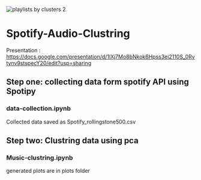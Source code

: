 ![playlists by clusters 2](https://user-images.githubusercontent.com/39968808/114599933-9cf7dc80-9c48-11eb-8971-6dbbd5ee8c68.png)
# Spotify-Audio-Clustring
Presentation : https://docs.google.com/presentation/d/1lXj7Mo8bNkok6Hpss3ei2110S_0Rytynv9stspecY20/edit?usp=sharing

## Step one: collecting data form spotify API using Spotipy
### data-collection.ipynb
 Collected data saved as Spotify_rollingstone500.csv

## Step two: Clustring data using pca
### Music-clustring.ipynb
generated plots are in plots folder

